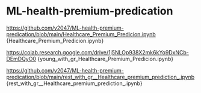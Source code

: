 # ML-health-premium-predication

https://github.com/v2047/ML-health-premium-predication/blob/main/Healthcare_Premium_Predicion.ipynb {Healthcare_Premium_Predicion.ipynb}

https://colab.research.google.com/drive/1j5NLOp938X2mk6kYo9DxNCb-DEmDQyO0 {young_with_gr_Healthcare_Premium_Predicion.ipynb}

https://github.com/v2047/ML-health-premium-predication/blob/main/rest_with_gr__Healthcare_premium_prediction_.ipynb  {rest_with_gr__Healthcare_premium_prediction_.ipynb}


